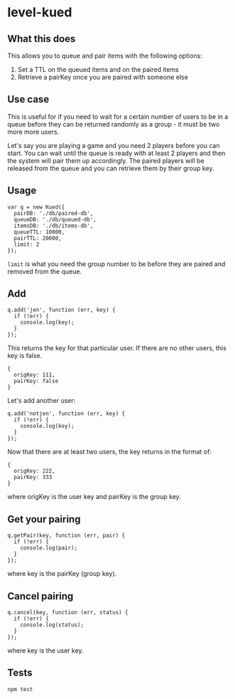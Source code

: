 # level-kued

## What this does

This allows you to queue and pair items with the following options:

1. Set a TTL on the queued items and on the paired items
2. Retrieve a pairKey once you are paired with someone else

## Use case

This is useful for if you need to wait for a certain number of users to be in a queue before they can be returned randomly as a group - it must be two more more users.

Let's say you are playing a game and you need 2 players before you can start. You can wait until the queue is ready with at least 2 players and then the system will pair them up accordingly. The paired players will be released from the queue and you can retrieve them by their group key.

## Usage

    var q = new Kued({
      pairDB: './db/paired-db',
      queueDB: './db/queued-db',
      itemsDB: './db/items-db',
      queueTTL: 10000,
      pairTTL: 20000,
      limit: 2
    });

`limit` is what you need the group number to be before they are paired and removed from the queue.

## Add

    q.add('jen', function (err, key) {
      if (!err) {
        console.log(key);
      }
    });

This returns the key for that particular user. If there are no other users, this key is false.

    {
      origKey: 111,
      pairKey: false
    }

Let's add another user:

    q.add('notjen', function (err, key) {
      if (!err) {
        console.log(key);
      }
    });

Now that there are at least two users, the key returns in the format of:

    {
      origKey: 222,
      pairKey: 333
    }

where origKey is the user key and pairKey is the group key.

## Get your pairing

    q.getPair(key, function (err, pair) {
      if (!err) {
        console.log(pair);
      }
    });

where key is the pairKey (group key).

## Cancel pairing

    q.cancel(key, function (err, status) {
      if (!err) {
        console.log(status);
      }
    });

where key is the user key.

## Tests

    npm test
